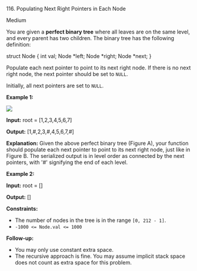 116\. Populating Next Right Pointers in Each Node

Medium

You are given a **perfect binary tree** where all leaves are on the same level, and every parent has two children. The binary tree has the following definition:

struct Node { int val; Node \*left; Node \*right; Node \*next; } 

Populate each next pointer to point to its next right node. If there is no next right node, the next pointer should be set to `NULL`.

Initially, all next pointers are set to `NULL`.

**Example 1:**

![](https://leetcode-in-java.github.io/src/main/java/g0101_0200/s0116_populating_next_right_pointers_in_each_node/116_sample.png)

**Input:** root = [1,2,3,4,5,6,7]

**Output:** [1,#,2,3,#,4,5,6,7,#]

**Explanation:** Given the above perfect binary tree (Figure A), your function should populate each next pointer to point to its next right node, just like in Figure B. The serialized output is in level order as connected by the next pointers, with '#' signifying the end of each level. 

**Example 2:**

**Input:** root = []

**Output:** [] 

**Constraints:**

*   The number of nodes in the tree is in the range `[0, 212 - 1]`.
*   `-1000 <= Node.val <= 1000`

**Follow-up:**

*   You may only use constant extra space.
*   The recursive approach is fine. You may assume implicit stack space does not count as extra space for this problem.